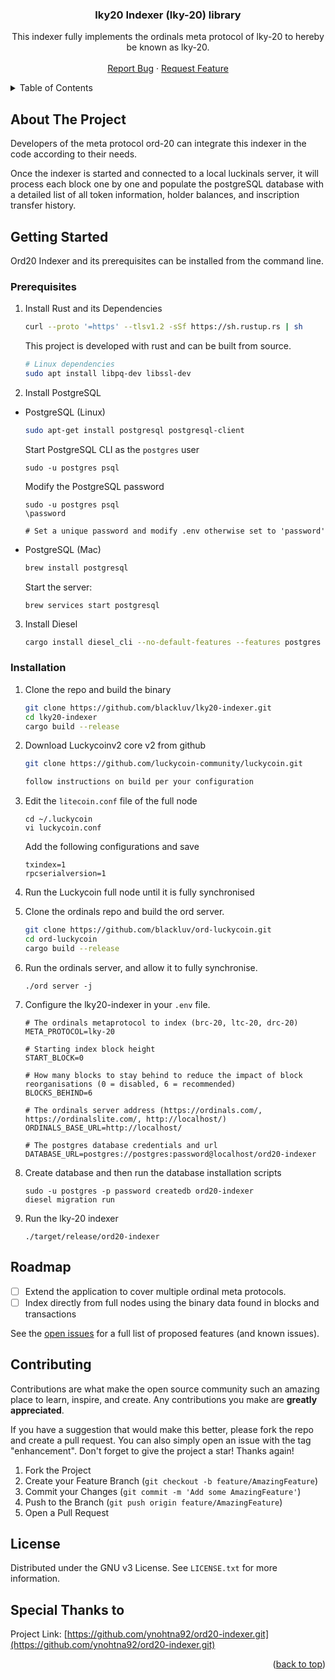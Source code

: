 <!-- PROJECT LOGO -->
<div align="center">
  <h3 align="center">lky20 Indexer (lky-20) library</h3>

  <p align="center">
    This indexer fully implements the ordinals meta protocol of lky-20 to hereby be known as lky-20.
    <br />
    <br />
    <a href="https://github.com/blackluv/lky20-indexer/issues">Report Bug</a>
    ·
    <a href="https://github.com/blackluv/lky20-indexer/issues">Request Feature</a>
  </p>
</div>

<!-- TABLE OF CONTENTS -->
<details>
  <summary>Table of Contents</summary>
  <ol>
    <li>
      <a href="#about-the-project">About The Project</a>
    </li>
    <li>
      <a href="#getting-started">Getting Started</a>
      <ul>
        <li><a href="#prerequisites">Prerequisites</a></li>
        <li><a href="#installation">Installation</a></li>
      </ul>
    </li>
    <li><a href="#roadmap">Roadmap</a></li>
    <li><a href="#contributing">Contributing</a></li>
    <li><a href="#license">License</a></li>
    <li><a href="#contact">Contact</a></li>
  </ol>
</details>

<!-- ABOUT THE PROJECT -->
## About The Project

Developers of the meta protocol ord-20 can integrate this indexer in the code according to their needs.

Once the indexer is started and connected to a local luckinals server, it will process each block one by one and populate the postgreSQL database with a detailed list of all token information, holder balances, and inscription transfer history.

<!-- GETTING STARTED -->
## Getting Started
Ord20 Indexer and its prerequisites can be installed from the command line.

### Prerequisites
1. Install Rust and its Dependencies
    ```sh
    curl --proto '=https' --tlsv1.2 -sSf https://sh.rustup.rs | sh
    ```
    This project is developed with rust and can be built from source.

    ```sh
   # Linux dependencies
    sudo apt install libpq-dev libssl-dev
    ```

2. Install PostgreSQL
* PostgreSQL (Linux)
  ```sh
  sudo apt-get install postgresql postgresql-client
  ```
  Start PostgreSQL CLI as the `postgres` user
  ```
  sudo -u postgres psql
  ```
  Modify the PostgreSQL password
  ```
  sudo -u postgres psql
  \password
  
  # Set a unique password and modify .env otherwise set to 'password'
  ```
* PostgreSQL (Mac)
  ```sh
  brew install postgresql
  ```
  Start the server:
  ```
  brew services start postgresql
  ```

3. Install Diesel
    ```sh
    cargo install diesel_cli --no-default-features --features postgres
    ```

### Installation

1. Clone the repo and build the binary
   ```sh
   git clone https://github.com/blackluv/lky20-indexer.git
   cd lky20-indexer
   cargo build --release
   ```

2. Download Luckycoinv2 core v2 from github
    ```sh
    git clone https://github.com/luckycoin-community/luckycoin.git

    follow instructions on build per your configuration
    ```

3. Edit the `litecoin.conf` file of the full node
    ```
    cd ~/.luckycoin
    vi luckycoin.conf
    ```
    Add the following configurations and save
    ```
    txindex=1
    rpcserialversion=1
    ```

5. Run the Luckycoin full node until it is fully synchronised 

6. Clone the ordinals repo and build the ord server.
    ```sh
    git clone https://github.com/blackluv/ord-luckycoin.git
    cd ord-luckycoin
    cargo build --release
    ```

7. Run the ordinals server, and allow it to fully synchronise.
    ```
    ./ord server -j
    ```

8. Configure the lky20-indexer in your `.env` file.
    ```
    # The ordinals metaprotocol to index (brc-20, ltc-20, drc-20)
    META_PROTOCOL=lky-20
    
    # Starting index block height
    START_BLOCK=0
    
    # How many blocks to stay behind to reduce the impact of block reorganisations (0 = disabled, 6 = recommended)
    BLOCKS_BEHIND=6
    
    # The ordinals server address (https://ordinals.com/, https://ordinalslite.com/, http://localhost/)
    ORDINALS_BASE_URL=http://localhost/
    
    # The postgres database credentials and url
    DATABASE_URL=postgres://postgres:password@localhost/ord20-indexer
    ```

9. Create database and then run the database installation scripts
    ```
    sudo -u postgres -p password createdb ord20-indexer
    diesel migration run
    ```

10. Run the lky-20 indexer
    ```
    ./target/release/ord20-indexer
    ```

<!-- ROADMAP -->
## Roadmap

- [ ] Extend the application to cover multiple ordinal meta protocols.
- [ ] Index directly from full nodes using the binary data found in blocks and transactions

See the [open issues](https://github.com/blackluv/lky20-indexer/issues) for a full list of proposed features (and known issues).

<!-- CONTRIBUTING -->
## Contributing

Contributions are what make the open source community such an amazing place to learn, inspire, and create. Any contributions you make are **greatly appreciated**.

If you have a suggestion that would make this better, please fork the repo and create a pull request. You can also simply open an issue with the tag "enhancement".
Don't forget to give the project a star! Thanks again!

1. Fork the Project
2. Create your Feature Branch (`git checkout -b feature/AmazingFeature`)
3. Commit your Changes (`git commit -m 'Add some AmazingFeature'`)
4. Push to the Branch (`git push origin feature/AmazingFeature`)
5. Open a Pull Request

<!-- LICENSE -->
## License

Distributed under the GNU v3 License. See `LICENSE.txt` for more information.

<!-- CONTACT -->
## Special Thanks to

Project Link: [https://github.com/ynohtna92/ord20-indexer.git](https://github.com/ynohtna92/ord20-indexer.git)

<p align="right">(<a href="#readme-top">back to top</a>)</p>
